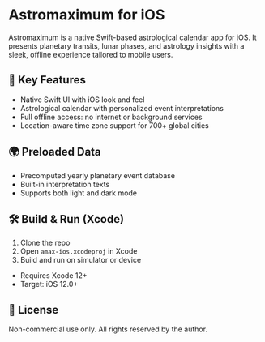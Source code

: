 # Astromaximum for iOS

Astromaximum is a native Swift-based astrological calendar app for iOS. It presents planetary transits, lunar phases, and astrology insights with a sleek, offline experience tailored to mobile users.

## 🧭 Key Features
- Native Swift UI with iOS look and feel
- Astrological calendar with personalized event interpretations
- Full offline access: no internet or background services
- Location-aware time zone support for 700+ global cities

## 🌍 Preloaded Data
- Precomputed yearly planetary event database
- Built-in interpretation texts
- Supports both light and dark mode

## 🛠 Build & Run (Xcode)
1. Clone the repo
2. Open `amax-ios.xcodeproj` in Xcode
3. Build and run on simulator or device

* Requires Xcode 12+
* Target: iOS 12.0+

## 📜 License

Non-commercial use only. All rights reserved by the author.
